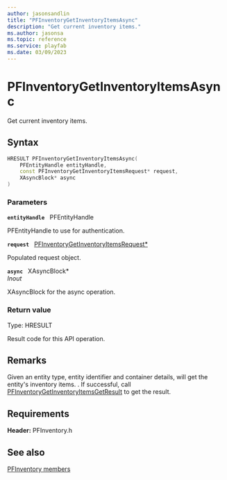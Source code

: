 ```yaml
---
author: jasonsandlin
title: "PFInventoryGetInventoryItemsAsync"
description: "Get current inventory items."
ms.author: jasonsa
ms.topic: reference
ms.service: playfab
ms.date: 03/09/2023
---
```


# PFInventoryGetInventoryItemsAsync  

Get current inventory items.  

## Syntax  
  
```cpp
HRESULT PFInventoryGetInventoryItemsAsync(  
    PFEntityHandle entityHandle,  
    const PFInventoryGetInventoryItemsRequest* request,  
    XAsyncBlock* async  
)  
```  
  
### Parameters  
  
**`entityHandle`** &nbsp; PFEntityHandle  
  
PFEntityHandle to use for authentication.  
  
**`request`** &nbsp; [PFInventoryGetInventoryItemsRequest*](../../pfinventorytypes/structs/pfinventorygetinventoryitemsrequest.md)  
  
Populated request object.  
  
**`async`** &nbsp; XAsyncBlock*  
*_Inout_*  
  
XAsyncBlock for the async operation.  
  
  
### Return value
Type: HRESULT
  
Result code for this API operation.
  
## Remarks  
  
Given an entity type, entity identifier and container details, will get the entity's inventory items. . If successful, call [PFInventoryGetInventoryItemsGetResult](pfinventorygetinventoryitemsgetresult.md) to get the result.
  
## Requirements  
  
**Header:** PFInventory.h
  
## See also  
[PFInventory members](../pfinventory_members.md)  

  
  
